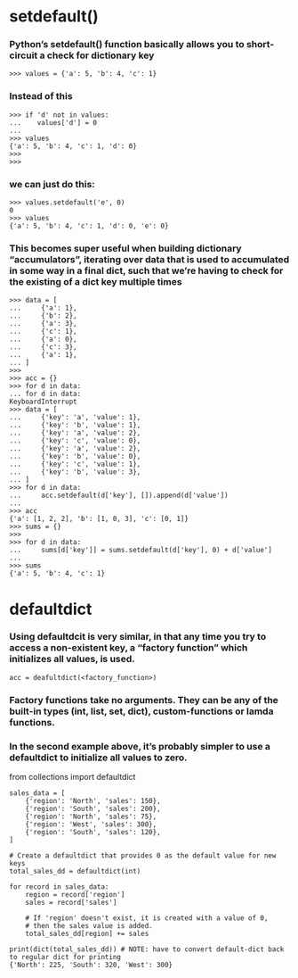 # setdefault()
### Python’s setdefault() function basically allows you to short-circuit a check for dictionary key
```
>>> values = {'a': 5, 'b': 4, 'c': 1}
```

### Instead of this
```
>>> if 'd' not in values:
...    values['d'] = 0
... 
>>> values
{'a': 5, 'b': 4, 'c': 1, 'd': 0}
>>> 
>>> 
```

### we can just do this:
```
>>> values.setdefault('e', 0)
0
>>> values
{'a': 5, 'b': 4, 'c': 1, 'd': 0, 'e': 0}
```

### This becomes super useful when building dictionary “accumulators”, iterating over data that is used to accumulated in some way in a final dict, such that we’re having to check for the existing of a dict key multiple times
```
>>> data = [
...     {'a': 1},
...     {'b': 2},
...     {'a': 3},
...     {'c': 1},
...     {'a': 0},
...     {'c': 3},
...     {'a': 1},
... ]
>>> 
>>> acc = {}
>>> for d in data:
... for d in data:
KeyboardInterrupt
>>> data = [
...     {'key': 'a', 'value': 1},
...     {'key': 'b', 'value': 1},
...     {'key': 'a', 'value': 2},
...     {'key': 'c', 'value': 0},
...     {'key': 'a', 'value': 2},
...     {'key': 'b', 'value': 0},
...     {'key': 'c', 'value': 1},
...     {'key': 'b', 'value': 3},
... ]
>>> for d in data:
...     acc.setdefault(d['key'], []).append(d['value'])
... 
>>> acc
{'a': [1, 2, 2], 'b': [1, 0, 3], 'c': [0, 1]}
>>> sums = {}
>>> 
>>> for d in data:
...     sums[d['key']] = sums.setdefault(d['key'], 0) + d['value']
... 
>>> sums
{'a': 5, 'b': 4, 'c': 1}
```

# defaultdict
### Using defaultdcit is very similar, in that any time you try to access a non-existent key, a “factory function” which initializes all values, is used.
```
acc = deafultdict(<factory_function>)
```
### Factory functions take no arguments. They can be any of the built-in types (int, list, set, dict), custom-functions or lamda functions.

### In the second example above, it’s probably simpler to use a defaultdict to initialize all values to zero.
from collections import defaultdict
```
sales_data = [
    {'region': 'North', 'sales': 150},
    {'region': 'South', 'sales': 200},
    {'region': 'North', 'sales': 75},
    {'region': 'West', 'sales': 300},
    {'region': 'South', 'sales': 120},
]

# Create a defaultdict that provides 0 as the default value for new keys
total_sales_dd = defaultdict(int)

for record in sales_data:
    region = record['region']
    sales = record['sales']
    
    # If 'region' doesn't exist, it is created with a value of 0,
    # then the sales value is added.
    total_sales_dd[region] += sales

print(dict(total_sales_dd)) # NOTE: have to convert default-dict back to regular dict for printing
{'North': 225, 'South': 320, 'West': 300}
```

